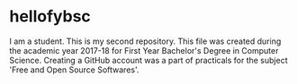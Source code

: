 # hellofybsc
I am a student.
This is my second repository.
This file was created during the academic year 2017-18 for First Year Bachelor's Degree in Computer Science.
Creating a GitHub account was a part of practicals for the subject 'Free and Open Source Softwares'.
